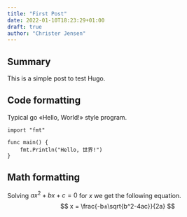 ```yaml
---
title: "First Post"
date: 2022-01-10T18:23:29+01:00
draft: true
author: "Christer Jensen"
---
```


## Summary

This is a simple post to test Hugo.

## Code formatting

Typical go «Hello, World!» style program.

```golang
import "fmt"

func main() {
    fmt.Println("Hello, 世界!")
}

```

## Math formatting

Solving $ax^2 + bx + c = 0$ for $x$ we get the following equation.
$$ x = \frac{-b±\sqrt{b^2-4ac}}{2a} $$

